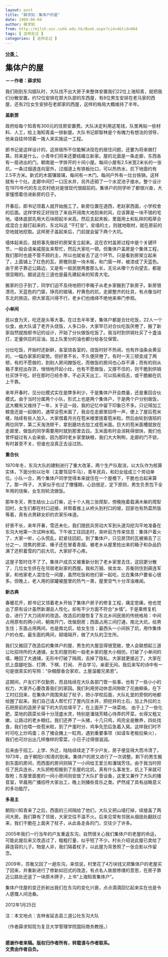 ```yaml
---
layout: post
title: "薛求知：集体户的屋"
date: 1989-06-04
author: 薛求知
from: http://mjlsh.usc.cuhk.edu.hk/Book.aspx?cid=4&tid=864
tags: [ 这样走过 ]
categories: [ 这样走过 ]
---
```


<div style="margin: 15px 10px 10px 0px;">
 <div>
  <span id="ctl00_ContentPlaceHolder1_chapter1_SubjectLabel" style="font-weight:bold;text-decoration:underline;">
   分类：
  </span>
 </div>
 <p>
  <strong>
   <font size="5">
    集体户的屋
   </font>
  </strong>
 </p>
 <p>
  <strong>
   －－作者：薛求知
  </strong>
 </p>
 <p>
  我们刚到东沟插队时，大队找不出大房子来整体安置我们22位上海知青，就把我们分散安置。约12位安排在原大队部的东西屋，有8位男生安排在老马家的西屋，还有2位女生安排在老郎家的西屋，这样的格局大概维持了半年。
 </p>
 <p>
  <strong>
   盖新房
  </strong>
 </p>
 <p>
  政府给每个知青有300元的住房安置费。大队决定利用这笔钱，队里再贴一些材料、人工，给上海知青盖一排新屋。大队书记郎智林是个有魄力有想法的领导，他亲自挂帅领着一拨人来实施这一工程。
 </p>
 <p>
  郎书记是这样设计的，这排居所不仅能解决现在的居住问题，还要为将来做打算。将来是什么，小青年们将来还要结婚立新家。屋的北面是一条走廊，东西各有一扇进出的门。朝南是一字排开的十间小屋。每间小屋有2.5米宽2米长的一张炕，一条过烟道连向室外，过烟道上有铁板灶口，可以热热水，炕下地面约有2.5平方米。新式的木窗镶玻璃，每间有一木门。每间户外有一灶台铁锅，这样就有十个灶。走廊中间打一口压水井，另外还砌了一个水泥池子接水。整个设计在1970年代的东北农村绝对是很现代很超前的。集体户的同学听了都很兴奋，大家憧憬着住进新房的日子。
  <br/>
  <br/>
  开春后，郎书记领着人就开始施工了。新房位置在道西，老赵家西面，小学校舍的后面。这样学校正好挡住了来自开阔南大地刮来的风，应该算是一块不错的宅地。墙体底部先用大石块砌起半米高，然后支起夹板，里面用土和轧碎的稻草合成混合土敲打起来的，东北叫这 “干打垒”。垒墙的土，则就地取材，就在房前的空地就地挖取。这样房子盖起来后，门前就会留下两个大坑。
 </p>
 <p>
  墙体起来后，就把事先做好的房架支立起来。这在农村盖房过程中是个关键环节，一般会请亲戚朋友来帮忙，然后大家吃一顿。但集体户盖房是个集体工程，我们那时也是不管不顾的主，所以也就省去了这个环节。只是看到房架立起来了，上面铺上了红色的瓦，房檐则是一块木板，和门窗一样，被漆成了天蓝色。由于房子靠近公路边，又是有一般民居两套那么长，无论从哪个方向望去，都是很显眼的。据说这在三道也是最先建起来的知青大宅。
 </p>
 <p>
  搬家的日子到了，同学们迫不及待地把行李箱子从老乡家搬到了新房子。新房很漂亮，天蓝色的门窗，铮亮的玻璃，柠黄色的炕，走廊整齐的灶具，有点像当时东北的旅店。把大家高兴得不行，老乡们也络绎不绝地来串门参观。
 </p>
 <p>
  <strong>
   小单间
  </strong>
 </p>
 <p>
  民以食为天，吃还是头等大事。在过去半年里，集体户都是合灶吃饭，22人一个伙食，由大队请了老齐头烧饭，人多口杂，大家早已对合伙吃饭厌倦了，搬了新家自然就按郎书记的设计，开始了分伙做饭吃饭了。我当时到供销社买了十盏油灯，定量供应的豆油，加上队里分的油也都分给各位保管。
 </p>
 <p>
  分灶吃饭，开始时还新鲜，各室烧各室的，烧饭时好不热闹，也有炸油条氽黄豆的，一幅办家家的架势。但好景不长，不久便厌倦了。有时一天三顿变成了两顿，有的不愿做的，到别人房间蹭饭吃，而做饭的房间也心存不满；而有的则从箱子里挖出存货，悄悄地开起小灶，也有不愿做饭，又撑不住的，则干脆到供销社买饼干吃。好在那时已经冬季，不必天天出工，可以捣来捣去，或干脆躺在炕上干靠。
 </p>
 <p>
  来年开春时，见分灶模式实在是弊多利少，于是集体户开会商量，还是重回合伙模式。由于当时分属两个小队，形式上也是两个集体户，于是两个户分别做饭，这大概有又维持了一年，关于这一段，我的记忆中留下印象已不多。只记得加工粮食还是一起做的，通常没苞米面了，我会在走廊里招呼一声，便上了屋后苞米楼，陆续有些人加入，大家借着月光在苞米楼里搓着苞米粒。然后由轮到值班的两位同学，第二天淘洗晾干，拿到磨坊去加工成苞米面。巨大的苞米面槽就放在走廊里，做饭的同学需要用时就到那里去舀。玉米面有时会消耗得很快，我们也曾怀疑过有人会来偷，因为那时老乡家里缺粮，我们大大咧咧，走廊的门不锁，有时甚至不关，但谁也没真正去设过防。
 </p>
 <p>
  <strong>
   重合伙
  </strong>
 </p>
 <p>
  1970年冬，东沟大队的建制进行了重大改革，两个生产队取消，以大队作为核算实体，下面分别以壮年（主要驾驭牛马），青年民兵，和妇女组成三个劳动单位。小队一合，两个集体户同学觉得本来就住在一个屋檐下，干脆也合起来算了。那一阵子， 大家似乎也过了懵懂期，心劲很足，定下原则，男生负责包下全年用的烧柴，女生则轮流做饭。
 </p>
 <p>
  那年冬天，男生结伙上山打柴，近十个人拖三张爬犁，傍晚拖着载满木柴的爬犁回村，女生们都在村口迎接，并帮着推上从桥头到村口的坡，回家也有热菜热饭等着，真有点男耕女织的农家乐味道。
 </p>
 <p>
  好景不长，来年开春，雪还未化，我们随民兵劳动大军到头道沟挖沟平地准备在东沟大地第一次试种水稻。下午收工往回走时，突听前方传来信息：集体户着火了，大家一听，心头慌乱，赶紧往回赶。到了集体户，只见房顶的瓦被揭去了三分之一，烧焦的房梁、椽子还在冒着青烟，被老乡从屋里抢出来的箱子和杂品扔满了还积着雪的门前大坑，大家好不心疼。
 </p>
 <p>
  这屋子暂时住不了了。集体户成员又被重新分到了老乡家里去住，这回更分散了，几位女生挤在在邻居老赵家的西屋。我和万钢、侯龙龙、苏衡则住到薛连军家，和他家老人混住在一间屋，虽然吃饭和他们家一起吃，比在集体户要省心很多。但晚上，老人用的尿罐被屋里的热气一熏，屋里空气十分浑浊难闻。
 </p>
 <p>
  <strong>
   新古典
  </strong>
 </p>
 <p>
  春暖花开，郎书记又领着老乡开始了集体户房子的修复工程，痛定思痛，他也觉出了原有设计虽然新潮且人性化，却有不少方面不符合“乡情”。于是乘修复机会，进行了大刀阔斧的改造。改造后的屋恢复了东北乡间民居的传统格局：中间占用原有的两小间，朝南开门，改做厨房；西面占用三间打通，南北大炕，给男生住；东面占用两间，也是南北炕，给女生住；最西头一小间拆了炕，用作集体户的仓库。最东面的两间，砌墙隔开，做了大队的卫生所。
 </p>
 <p>
  我们又搬回了改造后的集体户的屋，男生的大屋显得很宽敞，使人会联想起三道公社招待所的大通铺，女生的屋则和一般老乡家的屋大小相仿。打破了小单间的墙，睡回了大通铺，无形中打破了隔阂，去掉了隐私，大家就更接近了。大家在炕上盘腿吃饭、打牌、下棋、打闹、 开会学习，亲密无间。我后来写的诗中有一句是很真实的写照：“杂粮醇香合家欢，土屋温暖兄弟恩”。
 </p>
 <p>
  这期间，户友们不仅勤劳，而且陆续在大队各部门管一些事，也有了一些小小的权力，大家齐心要改善我们的家园。我们利用劳动休息间隙砍了花曲柳条，在下工时扛回来，在集体户周围夹起了杖子，把小学校后面，大队礼堂的旁侧的地都给圈了起来。我们自己请人帮忙打了屋内压水井，把挖井的土石，加上外拉的土石把房前的造房子留下的大坑给填平了，在上面开了一块菜地。 由于上了一些化肥，菜地的蔬菜长得十分茂盛水灵，特别是潘瑞芳精心侍弄的芹菜，长得又粗又嫩，让路过的老乡眼红。我们还养了一头猪，十几只鸡，鸡完全是散养，四处找食，我们也喂一些苞米粒，到了产蛋时分，鸡争先恐后急着入窝。这样我们时不时可吃上炒鸡蛋；杀了猪会腌上一缸肉，遇到重要事项（如请车老板拉柴火），我们也可炒出出几样像样的荤菜，小日子过得很滋润。
 </p>
 <p>
  后来由于招工、上学、外迁，陆陆续续走了不少户友，房子便显得大而冷清了。1973年，由于朝阳川知青的到来。集体户的房又进行了一次调整。剩下的男生搬到东面的房间，而西面的房间则隔了一小间给王爱兰和潘瑞芳住。由于我当时担任了民兵连长，大队把枪柜搬到了东屋的北炕，真有什么事发生，炕上下来就可取枪；东屋里面套的一间小房间则安放了大队扩音设备，这里又兼作了大队的播音室，早晨用广播招呼大家出工，晚上则播些音乐之类。俨然成了具有战略意义的多功能厅。
 </p>
 <p>
  <strong>
   多易主
  </strong>
 </p>
 <p>
  朝阳川知青来了之后，西面的三间隔给了他们，大队又把山墙打掉，续接盖了两间大房。我们算有了邻居，大家交往不温不火。后来见常有邻居从烟囱处翻跃过来，我们干脆在上面夹了杖子，从此各走各的门，交往少了许多。
 </p>
 <p>
  2005年我们一行当年的户友重返东沟，自然很关心我们集体户的老屋的命运，可能此屋后来又改造过了，粗粗打量，似乎短了不少。村长介绍说此屋已卖给了薛连容的儿子。物是人非，我们隔着杖子，以此屋为背景照了一张合影以作留念。
 </p>
 <p>
  2009年，苏衡又回了一趟东沟，来信说，村里花了4万块钱又把集体户的老屋买了回来，并重新进行了修新如旧式的改造，有点名人故居修缮的意思，在房子靠近公路处还竖了一块原木牌子，上书“上海知青集体户”。
 </p>
 <p>
  集体户住屋的变迁折射出我们在东沟的变化兴衰，点点滴滴回忆起来实在也是令人感慨人间沧桑。
 </p>
 <p>
  2012年1月25日
 </p>
 <p>
  注：本文地点：吉林省延吉县三道公社东沟大队
 </p>
 <p>
  （作者薛求知现为复旦大学管理学院国际商务教授。）
 </p>
 <p>
  <br/>
  <strong>
   感谢作者来稿。版权归作者所有，转载请与作者联系。
   <br/>
   文责由作者自负。
  </strong>
 </p>
</div>

